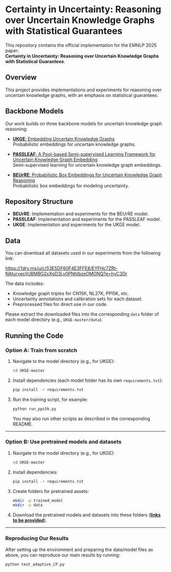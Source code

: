 # Certainty in Uncertainty: Reasoning over Uncertain Knowledge Graphs with Statistical Guarantees

This repository contains the official implementation for the EMNLP 2025 paper:  
**Certainty in Uncertainty: Reasoning over Uncertain Knowledge Graphs with Statistical Guarantees**.

## Overview

This project provides implementations and experiments for reasoning over uncertain knowledge graphs, with an emphasis on statistical guarantees.

## Backbone Models

Our work builds on three backbone models for uncertain knowledge graph reasoning:

- [**UKGE**: Embedding Uncertain Knowledge Graphs](https://github.com/stasl0217/UKGE)  
  Probabilistic embeddings for uncertain knowledge graphs.

- [**PASSLEAF**: A Pool-based Semi-supervised Learning Framework for Uncertain Knowledge Graph Embedding](https://github.com/Franklyncc/PASSLEAF)  
  Semi-supervised learning for uncertain knowledge graph embeddings.

- [**BEUrRE**: Probabilistic Box Embeddings for Uncertain Knowledge Graph Reasoning](https://github.com/stasl0217/beurre)  
  Probabilistic box embeddings for modeling uncertainty.

## Repository Structure

- **BEUrRE**: Implementation and experiments for the BEUrRE model.  
- **PASSLEAF**: Implementation and experiments for the PASSLEAF model.  
- **UKGE**: Implementation and experiments for the UKGE model.  

## Data
You can download all datasets used in our experiments from the following link:

https://1drv.ms/u/c/53E5DF60F4E3FFE8/EYFHc7ZRt-NAturvecIjUBMBG2xXgD3Ly0PNhIbzeOMONQ?e=hyC3Dr

The data includes:
- Knowledge graph triples for CN15K, NL27K, PPI5K, etc.
- Uncertainty annotations and calibration sets for each dataset.
- Preprocessed files for direct use in our code.

Please extract the downloaded files into the corresponding `data` folder of each model directory (e.g., `UKGE-master/data`).

## Running the Code

### Option A: Train from scratch  

1. Navigate to the model directory (e.g., for UKGE):  

   ```bash
   cd UKGE-master
   ```

2. Install dependencies (each model folder has its own `requirements.txt`):  

   ```bash
   pip install -r requirements.txt
   ```

3. Run the training script, for example:  

   ```bash
   python run_ppi5k.py
   ```

   You may also run other scripts as described in the corresponding README.

---

### Option B: Use pretrained models and datasets  

1. Navigate to the model directory (e.g., for UKGE):  

   ```bash
   cd UKGE-master
   ```

2. Install dependencies:  

   ```bash
   pip install -r requirements.txt
   ```

3. Create folders for pretrained assets:  

   ```bash
   mkdir -p trained_model
   mkdir -p data
   ```


4. Download the pretrained models and datasets into these folders (**[links to be provided](https://1drv.ms/f/c/53E5DF60F4E3FFE8/ElDL57bsSnhClPiALWlgJJ4Bn5-JLLWX9AZSXMuERRSkag?e=Odu6ZE)**).

---

### Reproducing Our Results

After setting up the environment and preparing the data/model files as above, you can reproduce our main results by running:

```bash
python test_adaptive_CP.py
```



